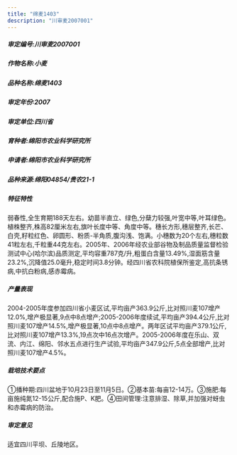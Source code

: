 ```yaml
---
title: "绵麦1403"
description: "川审麦2007001"
---
```

##### 审定编号:川审麦2007001

##### 作物名称:小麦

##### 品种名称:绵麦1403

##### 审定年份:2007

##### 审定单位:四川省

##### 育种者:绵阳市农业科学研究所

##### 申请者:绵阳市农业科学研究所

##### 品种来源:绵阳04854/贵农21-1

##### 特征特性
弱春性,全生育期188天左右。幼苗半直立、绿色,分蘖力较强,叶宽中等,叶耳绿色。植株整齐,株高82厘米左右,旗叶长度中等、角度中等。穗长方形,穗层整齐,长芒、白壳,籽粒红色、卵圆形、粉质-半角质,腹沟浅、饱满。小穗数为20个左右,穗粒数41粒左右,千粒重44克左右。2005年、2006年经农业部谷物及制品质量监督检验测试中心(哈尔滨)品质测定,平均容重787克/升,粗蛋白含量13.49%,湿面筋含量23.2%,沉降值25.0毫升,稳定时间3.8分钟。经四川省农科院植保所鉴定,高抗条锈病,中抗白粉病,感赤霉病。

##### 产量表现
2004-2005年度参加四川省小麦区试,平均亩产363.9公斤,比对照川麦107增产12.0%,增产极显著,9点中8点增产;2005-2006年度续试,平均亩产394.4公斤,比对照川麦107增产14.5%,增产极显著,10点中8点增产。两年区试平均亩产379.1公斤,比对照川麦107增产13.3%,19点次中16点次增产。2005-2006年度在乐山、双流、内江、绵阳、邻水五点进行生产试验,平均亩产347.9公斤,5点全部增产,比对照川麦107增产4.5%。

##### 栽培技术要点
①播种期:四川盆地于10月23日至11月5日。②基本苗:每亩12-14万。③施肥:每亩施纯氮12-15公斤,配合施P、K肥。④田间管理:注意排湿、除草,并加强对蚜虫和赤霉病的防治。

##### 审定意见
适宜四川平坝、丘陵地区。
